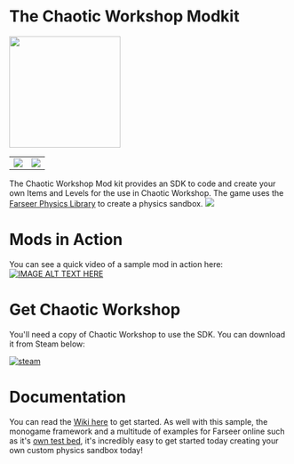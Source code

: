 # The Chaotic Workshop Modkit

<img src="https://raw.githubusercontent.com/VirtexEdgeDesign/chaoticworkshop-modkit/master/docs/img/icon/logo.png" width="200px"> 
<table>
<tr>
    <td><img src="https://img.shields.io/nuget/v/Virtex.ChaoticWorkshop.ModSDK.svg"> </td>
    <td><img src="https://img.shields.io/nuget/dt/Virtex.ChaoticWorkshop.ModSDK.svg"> </td>
</tr>
</table>

The Chaotic Workshop Mod kit provides an SDK to code and create your own Items and Levels for the use in Chaotic Workshop. The game uses the [Farseer Physics Library](https://archive.codeplex.com/?p=farseerphysics) to create a physics sandbox. 
<img src="https://i.imgur.com/ywVHBEC.png">


# Mods in Action
You can see a quick video of a sample mod in action here:
[![IMAGE ALT TEXT HERE](https://img.youtube.com/vi/81qW9oxg4NQ/0.jpg)](https://www.youtube.com/watch?v=81qW9oxg4NQ)

# Get Chaotic Workshop
You'll need a copy of Chaotic Workshop to use the SDK. You can download it from Steam below:

<a target="_blank" href="https://store.steampowered.com/app/895900" >![steam](https://i.imgur.com/s9VYzxv.png)</a>

# Documentation
You can read the [Wiki here](https://github.com/VirtexEdgeDesign/chaoticworkshop-modkit/wiki/Setup) to get started. As well with this sample, the monogame framework and a multitude of examples for Farseer online such as it's [own test bed](http://community.monogame.net/t/farseer-physics-engine-testbed-port-to-monogame-3-6/9113), it's incredibly easy to get started today creating your own custom physics sandbox today!

